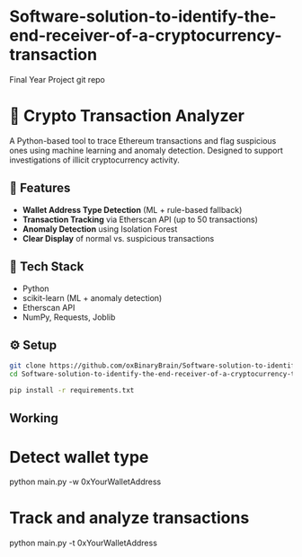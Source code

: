 # Software-solution-to-identify-the-end-receiver-of-a-cryptocurrency-transaction
Final Year Project git repo


# 🔎 Crypto Transaction Analyzer

A Python-based tool to trace Ethereum transactions and flag suspicious ones using machine learning and anomaly detection. Designed to support investigations of illicit cryptocurrency activity.

## 🚀 Features

- **Wallet Address Type Detection** (ML + rule-based fallback)
- **Transaction Tracking** via Etherscan API (up to 50 transactions)
- **Anomaly Detection** using Isolation Forest
- **Clear Display** of normal vs. suspicious transactions

## 🧠 Tech Stack

- Python
- scikit-learn (ML + anomaly detection)
- Etherscan API
- NumPy, Requests, Joblib

## ⚙️ Setup

```bash
git clone https://github.com/oxBinaryBrain/Software-solution-to-identify-the-end-receiver-of-a-cryptocurrency-transaction.git
cd Software-solution-to-identify-the-end-receiver-of-a-cryptocurrency-transaction
```
```bash
pip install -r requirements.txt
```

## Working
# Detect wallet type
python main.py -w 0xYourWalletAddress

# Track and analyze transactions
python main.py -t 0xYourWalletAddress
